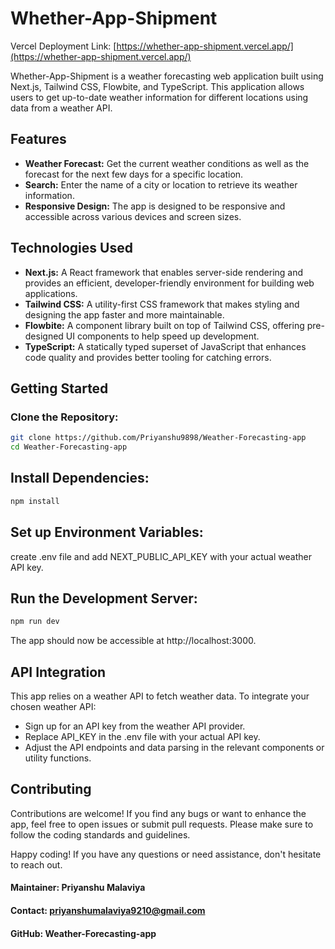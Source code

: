 # Whether-App-Shipment


Vercel Deployment Link: [https://whether-app-shipment.vercel.app/](https://whether-app-shipment.vercel.app/)

Whether-App-Shipment is a weather forecasting web application built using Next.js, Tailwind CSS, Flowbite, and TypeScript. This application allows users to get up-to-date weather information for different locations using data from a weather API.

## Features
- **Weather Forecast:** Get the current weather conditions as well as the forecast for the next few days for a specific location.
- **Search:** Enter the name of a city or location to retrieve its weather information.
- **Responsive Design:** The app is designed to be responsive and accessible across various devices and screen sizes.

## Technologies Used
- **Next.js:** A React framework that enables server-side rendering and provides an efficient, developer-friendly environment for building web applications.
- **Tailwind CSS:** A utility-first CSS framework that makes styling and designing the app faster and more maintainable.
- **Flowbite:** A component library built on top of Tailwind CSS, offering pre-designed UI components to help speed up development.
- **TypeScript:** A statically typed superset of JavaScript that enhances code quality and provides better tooling for catching errors.

## Getting Started
### Clone the Repository:
```bash
git clone https://github.com/Priyanshu9898/Weather-Forecasting-app
cd Weather-Forecasting-app
```

## Install Dependencies:
```bash
npm install
```


## Set up Environment Variables:
create .env file and add NEXT_PUBLIC_API_KEY with your actual weather API key.

## Run the Development Server:
```bash
npm run dev
```

The app should now be accessible at http://localhost:3000.

## API Integration
This app relies on a weather API to fetch weather data. To integrate your chosen weather API:
- Sign up for an API key from the weather API provider.
- Replace API_KEY in the .env file with your actual API key.
- Adjust the API endpoints and data parsing in the relevant components or utility functions.

## Contributing
Contributions are welcome! If you find any bugs or want to enhance the app, feel free to open issues or submit pull requests. Please make sure to follow the coding standards and guidelines.

Happy coding! If you have any questions or need assistance, don't hesitate to reach out.

#### Maintainer: Priyanshu Malaviya
#### Contact: priyanshumalaviya9210@gmail.com
#### GitHub: Weather-Forecasting-app
